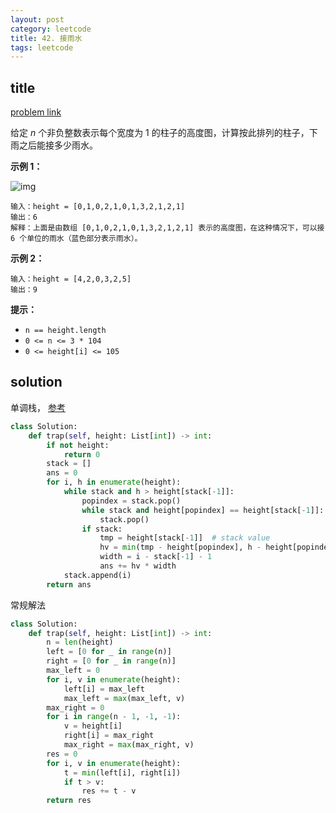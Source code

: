 ```yaml
---
layout: post
category: leetcode
title: 42. 接雨水
tags: leetcode
---
```

## title
[problem link](https://leetcode-cn.com/problems/trapping-rain-water/)

给定 *n* 个非负整数表示每个宽度为 1 的柱子的高度图，计算按此排列的柱子，下雨之后能接多少雨水。

 

**示例 1：**

![img](https://assets.leetcode-cn.com/aliyun-lc-upload/uploads/2018/10/22/rainwatertrap.png)

```
输入：height = [0,1,0,2,1,0,1,3,2,1,2,1]
输出：6
解释：上面是由数组 [0,1,0,2,1,0,1,3,2,1,2,1] 表示的高度图，在这种情况下，可以接 6 个单位的雨水（蓝色部分表示雨水）。 
```

**示例 2：**

```
输入：height = [4,2,0,3,2,5]
输出：9
```

 

**提示：**

- `n == height.length`
- `0 <= n <= 3 * 104`
- `0 <= height[i] <= 105`

## solution

单调栈， [参考](https://leetcode-cn.com/problems/trapping-rain-water/solution/yi-miao-jiu-neng-du-dong-de-dong-hua-jie-o9sv/)

```python
class Solution:
    def trap(self, height: List[int]) -> int:
        if not height:
            return 0
        stack = []
        ans = 0
        for i, h in enumerate(height):
            while stack and h > height[stack[-1]]:
                popindex = stack.pop()
                while stack and height[popindex] == height[stack[-1]]:
                    stack.pop()
                if stack:
                    tmp = height[stack[-1]]  # stack value
                    hv = min(tmp - height[popindex], h - height[popindex])
                    width = i - stack[-1] - 1
                    ans += hv * width
            stack.append(i)
        return ans

```



常规解法

```python
class Solution:
    def trap(self, height: List[int]) -> int:
        n = len(height)
        left = [0 for _ in range(n)]
        right = [0 for _ in range(n)]
        max_left = 0
        for i, v in enumerate(height):
            left[i] = max_left
            max_left = max(max_left, v)
        max_right = 0
        for i in range(n - 1, -1, -1):
            v = height[i]
            right[i] = max_right
            max_right = max(max_right, v)
        res = 0
        for i, v in enumerate(height):
            t = min(left[i], right[i])
            if t > v:
                res += t - v
        return res
```

